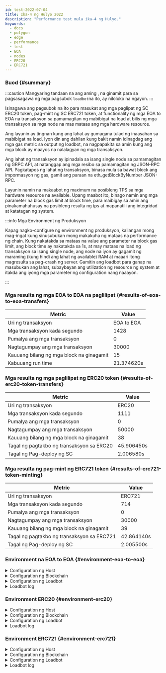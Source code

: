 ```yaml
---
id: test-2022-07-04
title: Ika-4 ng Hulyo 2022
description: "Performance test mula ika-4 ng Hulyo."
keywords:
  - docs
  - polygon
  - edge
  - performance
  - test
  - EOA
  - nodes
  - ERC20
  - ERC721
---
```


### Buod {#summary}

:::caution
Mangyaring tandaan na ang aming , na ginamit para sa pagsasagawa ng mga pagsubok `loadbot`na ito, ay niloloko na ngayon.
:::

Isinagawa ang pagsubok na ito para masukat ang mga paglipat ng SC ERC20 token, pag-mint ng SC ERC721 token, at functionality ng mga EOA to EOA na transaksyon sa pamamagitan ng mabibigat na load at bilis ng mga transaksyon sa mga node na mas mataas ang mga hardware resource.

Ang layunin ay tingnan kung ang lahat ay gumagana tulad ng inaasahan sa mabibigat na load. Iyon din ang dahilan kung bakit namin idinagdag ang mga gas metric sa output ng loadbot, na nagpapakita sa amin kung ang mga block ay maayos na nalalagyan ng mga transaksyon.

Ang lahat ng transaksyon ay ipinadala sa isang single node sa pamamagitan ng GRPC API, at natanggap ang mga resibo sa pamamagitan ng JSON-RPC API. Pagkatapos ng lahat ng transaksyon, binasa mula sa bawat block ang impormasyon ng gas, gamit ang paraan na eth_getBlockByNumber JSON-RPC.

Layunin namin na makaabot ng maximum na posibleng TPS sa mga hardware resource na available.
Upang maabot ito, binago namin ang mga parameter na block gas limit at block time, para maibigay sa amin ang pinakamahuhusay na posibleng resulta ng tps at mapanatili ang integridad at katatagan ng system.


:::info Mga Environment ng Produksyon

Kapag nagko-configure ng environment ng produksyon, kailangan mong mag-ingat kung sinusubukan mong makakuha ng mataas na performance ng chain.
Kung nakatakda sa mataas na value ang parameter na block gas limit, ang block time ay nakatakda sa 1s, at may mataas na load ng transaksyon sa isang single node, ang node na iyon ay gagamit ng maraming (kung hindi ang lahat ng available) RAM at maaari itong magresulta sa pag-crash ng server.
Gamitin ang loadbot para ganap na masubukan ang lahat, subaybayan ang utilization ng resource ng system at itakda ang iyong mga parameter ng configuration nang naaayon.

:::



### Mga resulta ng mga EOA to EOA na paglilipat {#results-of-eoa-to-eoa-transfers}
| Metric | Value |
| ------ | ----- |
| Uri ng transaksyon | EOA to EOA |
| Mga transaksyon kada segundo | 1428 |
| Pumalya ang mga transaksyon | 0 |
| Nagtagumpay ang mga transaksyon | 30000 |
| Kauuang bilang ng mga block na ginagamit | 15 |
| Kabuuang run time | 21.374620s |

### Mga resulta ng mga paglilipat ng ERC20 token {#results-of-erc20-token-transfers}

| Metric | Value |
| ------ | ----- |
| Uri ng transaksyon | ERC20 |
| Mga transaksyon kada segundo | 1111 |
| Pumalya ang mga transaksyon | 0 |
| Nagtagumpay ang mga transaksyon | 50000 |
| Kauuang bilang ng mga block na ginagamit | 38 |
| Tagal ng pagtakbo ng transaksyon sa ERC20 | 45.906450s |
| Tagal ng Pag-deploy ng SC | 2.006580s |

### Mga resulta ng pag-mint ng ERC721 token {#results-of-erc721-token-minting}

| Metric | Value |
| ------ | ----- |
| Uri ng transaksyon | ERC721 |
| Mga transaksyon kada segundo | 714 |
| Pumalya ang mga transaksyon | 0 |
| Nagtagumpay ang mga transaksyon | 30000 |
| Kauuang bilang ng mga block na ginagamit | 39 |
| Tagal ng pagtakbo ng transaksyon sa ERC721 | 42.864140s |
| Tagal ng Pag-deploy ng SC | 2.005500s |




### Environment na EOA to EOA {#environment-eoa-to-eoa}
<details>
  <summary>Configuration ng Host</summary>
  <div>
    <div>
        <table>
            <tr>
                <td>Cloud provider</td>
                <td>AWS EC2</td>
            </tr>
            <tr>
                <td>Size ng instance</td>
                <td>c6a.48xlarge</td>
            </tr>
            <tr>
                <td>Networking</td>
                <td>pribadong subnet</td>
            </tr>
            <tr>
                <td>Operating system</td>
                <td>Linux Ubuntu 20.04 LTS - Focal Fossa</td>
            </tr>
            <tr>
                <td>File descriptor limit</td>
                <td>65535</td>
            </tr>
            <tr>
                <td>Max na mga proseso ng user</td>
                <td>65535</td>
            </tr>
        </table>
    </div>
    <br/>
  </div>
</details>

<details>
  <summary>Configuration ng Blockchain</summary>
  <div>
    <div>
        <table>
            <tr>
                <td>Bersyong Polygon Edge</td>
                <td>Release <a href="https://github.com/0xPolygon/polygon-edge/releases/tag/v0.4.1">v0.4.1</a></td>
            </tr>
            <tr>
                <td>Mga validator node</td>
                <td>4</td>
            </tr>
            <tr>
                <td>Mga non-validator node</td>
                <td>0</td>
            </tr>
            <tr>
                <td>Consensus</td>
                <td>IBFT PoA</td>
            </tr>
            <tr>
                <td>Block time</td>
                <td>1s</td>
            </tr>
            <tr>
                <td>Block gas limit</td>
                <td>70778880</td>
            </tr>
            <tr>
                <td>Max na mga slot</td>
                <td>276480</td>
            </tr>
            <tr>
                <td>Average na utilization ng block</td>
                <td>59.34%</td>
            </tr>
        </table>
    </div>
    <br/>
  </div>
</details>

<details>
  <summary>Configuration ng Loadbot</summary>
  <div>
    <div>
        <table>
            <tr>
                <td>Kabuuang Bilang ng Mga Transaksyon</td>
                <td>30000</td>
            </tr>
            <tr>
                <td>Mga transaksyong naipapadala kada segundo</td>
                <td>1428</td>
            </tr>
            <tr>
                <td>Uri ng mga transaksyon</td>
                <td>Mga EOA to EOA na paglilipat</td>
            </tr>
        </table>
    </div>
    <br/>
  </div>
</details>

<details>
    <summary>Loadbot log</summary>

    [COUNT DATA]
    Transactions submitted = 30000
    Transactions failed    = 0

    [APPROXIMATE TPS]
    Approximate number of transactions per second = 1428

    [TURN AROUND DATA]
    Average transaction turn around = 4.394900s
    Fastest transaction turn around = 1.133980s
    Slowest transaction turn around = 7.258690s
    Total loadbot execution time    = 21.374620s

    [BLOCK DATA]
    Blocks required = 15

    Block #110 = 1268 txns (26628000 gasUsed / 70778880 gasLimit) utilization = 37.62%
    Block #111 = 2744 txns (57624000 gasUsed / 70778880 gasLimit) utilization = 81.41%
    Block #112 = 2333 txns (48993000 gasUsed / 70778880 gasLimit) utilization = 69.22%
    Block #113 = 1326 txns (27846000 gasUsed / 70778880 gasLimit) utilization = 39.34%
    Block #114 = 1852 txns (38892000 gasUsed / 70778880 gasLimit) utilization = 54.95%
    Block #115 = 2270 txns (47670000 gasUsed / 70778880 gasLimit) utilization = 67.35%
    Block #116 = 559 txns (11739000 gasUsed / 70778880 gasLimit) utilization  = 16.59%
    Block #117 = 3370 txns (70770000 gasUsed / 70778880 gasLimit) utilization = 99.99%
    Block #118 = 910 txns (19110000 gasUsed / 70778880 gasLimit) utilization  = 27.00%
    Block #119 = 3132 txns (65772000 gasUsed / 70778880 gasLimit) utilization = 92.93%
    Block #120 = 1207 txns (25347000 gasUsed / 70778880 gasLimit) utilization = 35.81%
    Block #121 = 3370 txns (70770000 gasUsed / 70778880 gasLimit) utilization = 99.99%
    Block #122 = 2734 txns (57414000 gasUsed / 70778880 gasLimit) utilization = 81.12%
    Block #123 = 2737 txns (57477000 gasUsed / 70778880 gasLimit) utilization = 81.21%
    Block #124 = 188 txns (3948000 gasUsed / 70778880 gasLimit) utilization   = 5.58%

    [AVERAGE BLOCK UTILIZATION]
    Average utilization across all blocks = 59.34%
</details>

### Environment ERC20 {#environment-erc20}
<details>
  <summary>Configuration ng Host</summary>
  <div>
    <div>
        <table>
            <tr>
                <td>Cloud provider</td>
                <td>AWS EC2</td>
            </tr>
            <tr>
                <td>Size ng instance</td>
                <td>c6a.48xlarge</td>
            </tr>
            <tr>
                <td>Networking</td>
                <td>pribadong subnet</td>
            </tr>
            <tr>
                <td>Operating system</td>
                <td>Linux Ubuntu 20.04 LTS - Focal Fossa</td>
            </tr>
            <tr>
                <td>File descriptor limit</td>
                <td>65535</td>
            </tr>
            <tr>
                <td>Max na mga proseso ng user</td>
                <td>65535</td>
            </tr>
        </table>
    </div>
    <br/>
  </div>
</details>

<details>
  <summary>Configuration ng Blockchain</summary>
  <div>
    <div>
        <table>
            <tr>
                <td>Bersyong Polygon Edge</td>
                <td>Release <a href="https://github.com/0xPolygon/polygon-edge/releases/tag/v0.4.1">v0.4.1</a></td>
            </tr>
            <tr>
                <td>Mga validator node</td>
                <td>4</td>
            </tr>
            <tr>
                <td>Mga non-validator node</td>
                <td>0</td>
            </tr>
            <tr>
                <td>Consensus</td>
                <td>IBFT PoA</td>
            </tr>
            <tr>
                <td>Block time</td>
                <td>1s</td>
            </tr>
            <tr>
                <td>Block gas limit</td>
                <td>47185920</td>
            </tr>
            <tr>
                <td>Max na mga slot</td>
                <td>184320</td>
            </tr>
            <tr>
                <td>Average na utilization ng block</td>
                <td>81.29%</td>
            </tr>
        </table>
    </div>
    <br/>
  </div>
</details>

<details>
  <summary>Configuration ng Loadbot</summary>
  <div>
    <div>
        <table>
            <tr>
                <td>Kabuuang Bilang ng Mga Transaksyon</td>
                <td>50000</td>
            </tr>
            <tr>
                <td>Mga transaksyong naipapadala kada segundo</td>
                <td>1111</td>
            </tr>
            <tr>
                <td>Uri ng mga transaksyon</td>
                <td>Mga ERC20 to ERC20 na paglilipat</td>
            </tr>
        </table>
    </div>
    <br/>
  </div>
</details>

<details>
    <summary>Loadbot log</summary>

    [COUNT DATA]
    Transactions submitted = 50000
    Transactions failed    = 0

    [APPROXIMATE TPS]
    Approximate number of transactions per second = 1111

    [CONTRACT DEPLOYMENT INFO]
    Contract address     = 0x33123b7a4420798b1D208ABBac657B7b103edbD9
    Total execution time = 2.006580s

    [CONTRACT DEPLOYMENT BLOCK DATA]
    Blocks required = 1
    Block #174 = 1 txns (1055757 gasUsed / 47185920 gasLimit) utilization = 2.24%

    [TURN AROUND DATA]
    Average transaction turn around = 8.856780s
    Fastest transaction turn around = 2.006200s
    Slowest transaction turn around = 15.977210s
    Total loadbot execution time    = 45.906450s

    [BLOCK DATA]
    Blocks required = 38

    Block #176 = 1618 txns (47164700 gasUsed / 47185920 gasLimit) utilization = 99.96%
    Block #177 = 1618 txns (47164700 gasUsed / 47185920 gasLimit) utilization = 99.96%
    Block #178 = 1618 txns (47164700 gasUsed / 47185920 gasLimit) utilization = 99.96%
    Block #179 = 1618 txns (47164700 gasUsed / 47185920 gasLimit) utilization = 99.96%
    Block #180 = 1618 txns (47164700 gasUsed / 47185920 gasLimit) utilization = 99.96%
    Block #181 = 1618 txns (47164700 gasUsed / 47185920 gasLimit) utilization = 99.96%
    Block #182 = 1618 txns (47164700 gasUsed / 47185920 gasLimit) utilization = 99.96%
    Block #183 = 1618 txns (47164700 gasUsed / 47185920 gasLimit) utilization = 99.96%
    Block #184 = 688 txns (20055200 gasUsed / 47185920 gasLimit) utilization  = 42.50%
    Block #185 = 1618 txns (47164700 gasUsed / 47185920 gasLimit) utilization = 99.96%
    Block #186 = 1618 txns (47164700 gasUsed / 47185920 gasLimit) utilization = 99.96%
    Block #187 = 1618 txns (47164700 gasUsed / 47185920 gasLimit) utilization = 99.96%
    Block #188 = 317 txns (9240550 gasUsed / 47185920 gasLimit) utilization   = 19.58%
    Block #189 = 1618 txns (47164700 gasUsed / 47185920 gasLimit) utilization = 99.96%
    Block #190 = 1618 txns (47164700 gasUsed / 47185920 gasLimit) utilization = 99.96%
    Block #191 = 1618 txns (47164700 gasUsed / 47185920 gasLimit) utilization = 99.96%
    Block #192 = 89 txns (2594350 gasUsed / 47185920 gasLimit) utilization    = 5.50%
    Block #193 = 1618 txns (47164700 gasUsed / 47185920 gasLimit) utilization = 99.96%
    Block #194 = 1618 txns (47164700 gasUsed / 47185920 gasLimit) utilization = 99.96%
    Block #195 = 1618 txns (47164700 gasUsed / 47185920 gasLimit) utilization = 99.96%
    Block #196 = 795 txns (23174250 gasUsed / 47185920 gasLimit) utilization  = 49.11%
    Block #197 = 1618 txns (47164700 gasUsed / 47185920 gasLimit) utilization = 99.96%
    Block #198 = 1618 txns (47164700 gasUsed / 47185920 gasLimit) utilization = 99.96%
    Block #199 = 1618 txns (47164700 gasUsed / 47185920 gasLimit) utilization = 99.96%
    Block #200 = 594 txns (17315100 gasUsed / 47185920 gasLimit) utilization  = 36.70%
    Block #201 = 1618 txns (47164700 gasUsed / 47185920 gasLimit) utilization = 99.96%
    Block #202 = 1618 txns (47164700 gasUsed / 47185920 gasLimit) utilization = 99.96%
    Block #203 = 1618 txns (47164700 gasUsed / 47185920 gasLimit) utilization = 99.96%
    Block #204 = 208 txns (6063200 gasUsed / 47185920 gasLimit) utilization   = 12.85%
    Block #205 = 1618 txns (47164700 gasUsed / 47185920 gasLimit) utilization = 99.96%
    Block #206 = 1618 txns (47164700 gasUsed / 47185920 gasLimit) utilization = 99.96%
    Block #207 = 1618 txns (47164700 gasUsed / 47185920 gasLimit) utilization = 99.96%
    Block #208 = 30 txns (874500 gasUsed / 47185920 gasLimit) utilization     = 1.85%
    Block #209 = 1618 txns (47164700 gasUsed / 47185920 gasLimit) utilization = 99.96%
    Block #210 = 1618 txns (47164700 gasUsed / 47185920 gasLimit) utilization = 99.96%
    Block #211 = 1618 txns (47164700 gasUsed / 47185920 gasLimit) utilization = 99.96%
    Block #212 = 177 txns (5159550 gasUsed / 47185920 gasLimit) utilization   = 10.93%
    Block #213 = 180 txns (5247000 gasUsed / 47185920 gasLimit) utilization   = 11.12%

    [AVERAGE BLOCK UTILIZATION]
    Average utilization across all blocks = 81.29%

</details>

### Environment ERC721 {#environment-erc721}
<details>
  <summary>Configuration ng Host</summary>
  <div>
    <div>
        <table>
            <tr>
                <td>Cloud provider</td>
                <td>AWS EC2</td>
            </tr>
            <tr>
                <td>Size ng instance</td>
                <td>c6a.48xlarge</td>
            </tr>
            <tr>
                <td>Networking</td>
                <td>pribadong subnet</td>
            </tr>
            <tr>
                <td>Operating system</td>
                <td>Linux Ubuntu 20.04 LTS - Focal Fossa</td>
            </tr>
            <tr>
                <td>File descriptor limit</td>
                <td>65535</td>
            </tr>
            <tr>
                <td>Max na mga proseso ng user</td>
                <td>65535</td>
            </tr>
        </table>
    </div>
    <br/>
  </div>
</details>

<details>
  <summary>Configuration ng Blockchain</summary>
  <div>
    <div>
        <table>
            <tr>
                <td>Bersyong Polygon Edge</td>
                <td>Release <a href="https://github.com/0xPolygon/polygon-edge/releases/tag/v0.4.1">v0.4.1</a></td>
            </tr>
            <tr>
                <td>Mga validator node</td>
                <td>4</td>
            </tr>
            <tr>
                <td>Mga non-validator node</td>
                <td>0</td>
            </tr>
            <tr>
                <td>Consensus</td>
                <td>IBFT PoA</td>
            </tr>
            <tr>
                <td>Block time</td>
                <td>1s</td>
            </tr>
            <tr>
                <td>Block gas limit</td>
                <td>94371840</td>
            </tr>
            <tr>
                <td>Max na mga slot</td>
                <td>1000000</td>
            </tr>
            <tr>
                <td>Average na utilization ng block</td>
                <td>93.88%</td>
            </tr>
        </table>
    </div>
    <br/>
  </div>
</details>

<details>
  <summary>Configuration ng Loadbot</summary>
  <div>
    <div>
        <table>
            <tr>
                <td>Kabuuang Bilang ng Mga Transaksyon</td>
                <td>30000</td>
            </tr>
            <tr>
                <td>Mga transaksyong naipapadala kada segundo</td>
                <td>714</td>
            </tr>
            <tr>
                <td>Uri ng mga transaksyon</td>
                <td>Pag-mint ng ERC721 token</td>
            </tr>
        </table>
    </div>
    <br/>
  </div>
</details>

<details>
    <summary>Loadbot log</summary>

    [COUNT DATA]
    Transactions submitted = 30000
    Transactions failed    = 0

    [APPROXIMATE TPS]
    Approximate number of transactions per second = 714

    [CONTRACT DEPLOYMENT INFO]
    Contract address     = 0x4Ceff7F2f9fC9f150a42AfcabceEDABeB723E56f
    Total execution time = 2.005500s

    [CONTRACT DEPLOYMENT BLOCK DATA]
    Blocks required = 1
    Block #59 = 1 txns (2528772 gasUsed / 94371840 gasLimit) utilization = 2.68%

    [TURN AROUND DATA]
    Average transaction turn around = 13.191620s
    Fastest transaction turn around = 2.034710s
    Slowest transaction turn around = 23.686180s
    Total loadbot execution time    = 42.864140s

    [BLOCK DATA]
    Blocks required = 39

    Block #61 = 818 txns (94237644 gasUsed / 94371840 gasLimit) utilization = 99.86%
    Block #62 = 819 txns (94322802 gasUsed / 94371840 gasLimit) utilization = 99.95%
    Block #63 = 819 txns (94322802 gasUsed / 94371840 gasLimit) utilization = 99.95%
    Block #64 = 819 txns (94322802 gasUsed / 94371840 gasLimit) utilization = 99.95%
    Block #65 = 819 txns (94322802 gasUsed / 94371840 gasLimit) utilization = 99.95%
    Block #66 = 819 txns (94322802 gasUsed / 94371840 gasLimit) utilization = 99.95%
    Block #67 = 819 txns (94322802 gasUsed / 94371840 gasLimit) utilization = 99.95%
    Block #68 = 819 txns (94322802 gasUsed / 94371840 gasLimit) utilization = 99.95%
    Block #69 = 819 txns (94322802 gasUsed / 94371840 gasLimit) utilization = 99.95%
    Block #70 = 819 txns (94322802 gasUsed / 94371840 gasLimit) utilization = 99.95%
    Block #71 = 819 txns (94322802 gasUsed / 94371840 gasLimit) utilization = 99.95%
    Block #72 = 510 txns (58738980 gasUsed / 94371840 gasLimit) utilization = 62.24%
    Block #73 = 819 txns (94322802 gasUsed / 94371840 gasLimit) utilization = 99.95%
    Block #74 = 819 txns (94322802 gasUsed / 94371840 gasLimit) utilization = 99.95%
    Block #75 = 819 txns (94322802 gasUsed / 94371840 gasLimit) utilization = 99.95%
    Block #76 = 674 txns (77624892 gasUsed / 94371840 gasLimit) utilization = 82.25%
    Block #77 = 819 txns (94322802 gasUsed / 94371840 gasLimit) utilization = 99.95%
    Block #78 = 819 txns (94322802 gasUsed / 94371840 gasLimit) utilization = 99.95%
    Block #79 = 819 txns (94322802 gasUsed / 94371840 gasLimit) utilization = 99.95%
    Block #80 = 179 txns (20621682 gasUsed / 94371840 gasLimit) utilization = 21.85%
    Block #81 = 819 txns (94322802 gasUsed / 94371840 gasLimit) utilization = 99.95%
    Block #82 = 819 txns (94322802 gasUsed / 94371840 gasLimit) utilization = 99.95%
    Block #83 = 819 txns (94322802 gasUsed / 94371840 gasLimit) utilization = 99.95%
    Block #84 = 231 txns (26609898 gasUsed / 94371840 gasLimit) utilization = 28.20%
    Block #85 = 819 txns (94322802 gasUsed / 94371840 gasLimit) utilization = 99.95%
    Block #86 = 819 txns (94322802 gasUsed / 94371840 gasLimit) utilization = 99.95%
    Block #87 = 819 txns (94322802 gasUsed / 94371840 gasLimit) utilization = 99.95%
    Block #88 = 819 txns (94322802 gasUsed / 94371840 gasLimit) utilization = 99.95%
    Block #89 = 819 txns (94322802 gasUsed / 94371840 gasLimit) utilization = 99.95%
    Block #90 = 819 txns (94322802 gasUsed / 94371840 gasLimit) utilization = 99.95%
    Block #91 = 819 txns (94322802 gasUsed / 94371840 gasLimit) utilization = 99.95%
    Block #92 = 819 txns (94322802 gasUsed / 94371840 gasLimit) utilization = 99.95%
    Block #93 = 819 txns (94322802 gasUsed / 94371840 gasLimit) utilization = 99.95%
    Block #94 = 819 txns (94322802 gasUsed / 94371840 gasLimit) utilization = 99.95%
    Block #95 = 819 txns (94322802 gasUsed / 94371840 gasLimit) utilization = 99.95%
    Block #96 = 819 txns (94322802 gasUsed / 94371840 gasLimit) utilization = 99.95%
    Block #97 = 819 txns (94322802 gasUsed / 94371840 gasLimit) utilization = 99.95%
    Block #98 = 819 txns (94322802 gasUsed / 94371840 gasLimit) utilization = 99.95%
    Block #99 = 561 txns (64612038 gasUsed / 94371840 gasLimit) utilization = 68.47%

    [AVERAGE BLOCK UTILIZATION]
    Average utilization across all blocks = 93.88%

</details>


